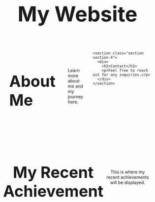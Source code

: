 <!DOCTYPE html>
<html lang="en">
<head>
  <meta charset="UTF-8" />
  <meta name="viewport" content="width=device-width, initial-scale=1.0"/>
  <title>My Website</title>
  <style>
    @import url('https://fonts.googleapis.com/css?family=Montserrat:700|Nunito:400');

    :root {
      --text: #050316;
      --background: #fdfcfd;
      --primary: #726f90;
      --secondary: #c5b4bf;
      --accent: #ad9499;
    }

    body {
      font-family: 'Nunito', sans-serif;
      font-weight: 400;
      margin: 0;
      padding: 0;
      background-color: var(--background);
      color: var(--text);
    }

    h1, h2, h3, h4, h5 {
      font-family: 'Montserrat', sans-serif;
      font-weight: 700;
    }

    html { font-size: 100%; }

    h1 { font-size: 4.210rem; }
    h2 { font-size: 3.158rem; }
    h3 { font-size: 2.369rem; }
    h4 { font-size: 1.777rem; }
    h5 { font-size: 1.333rem; }
    small { font-size: 0.750rem; }

    .container {
      display: flex;
      flex-direction: row;
      gap: 20px;
      padding: 10px;
      justify-content: flex-start;
    }

    .section {
      padding: 10px;
      min-height: 200px;
      border-radius: 10px;
      font-family: 'Nunito', sans-serif;
      display: flex;
      align-items: center;
      box-sizing: border-box;
    }

    .section-3 {
      background-color: var(--accent);
      color: var(--text);
      flex: 7;
      justify-content: flex-start;
      padding-left: 20px;
    }

    .about-content {
      display: flex;
      align-items: center;
      gap: 20px;
    }

    .about-divider {
      width: 2px;
      height: 60%;
      background-color: var(--text);
    }

    .section-4 {
      background-color: var(--primary);
      color: var(--background);
      flex: 3;
      text-align: center;
      justify-content: center;
    }

    .section-achievement {
      background-color: var(--secondary);
      width: 100%;
      padding: 40px 10px;
      text-align: center;
      box-sizing: border-box;
    }

  </style>
</head>
<body>
  <header>
    <h1>My Website</h1>
  </header>

  <div class="container">
    <!-- Side-by-side boxes -->
    <section class="section section-3">
      <div class="about-content">
        <h2>About Me</h2>
        <div class="about-divider"></div>
        <p>Learn more about me and my journey here.</p>
      </div>
    </section>

    <section class="section section-4">
      <div>
        <h2>Contact</h2>
        <p>Feel free to reach out for any inquiries.</p>
      </div>
    </section>
  </div>

  <!-- Full-width achievement section -->
  <section class="section section-achievement">
    <h2>My Recent Achievement</h2>
    <p>This is where my recent achievements will be displayed.</p>
  </section>
</body>
</html>

